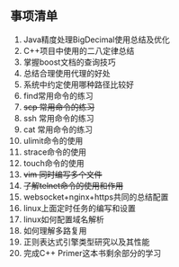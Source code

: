 ## 事项清单
1. Java精度处理BigDecimal使用总结及优化
1. C++项目中使用的二八定律总结
1. 掌握boost文档的查询技巧
1. 总结合理使用代理的好处
1. 系统中约定使用哪种路径比较好
1. find常用命令的练习
1. ~~scp 常用命令的练习~~
1. ssh 常用命令的练习
1. cat 常用命令的练习
1. ulimit命令的使用
1. strace命令的使用
1. touch命令的使用
1. ~~vim 同时编写多个文件~~
1. ~~了解telnet命令的使用和作用~~
1. websocket+nginx+https共同的总结配置
1. linux上面定时任务的编写和设置
1. linux如何配置域名解析
1. 如何理解多路复用
1. 正则表达式引擎类型研究以及其性能
1. 完成C++ Primer这本书剩余部分的学习



